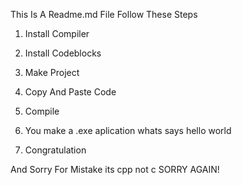 This Is A Readme.md File Follow These Steps

1.  Install Compiler

2.  Install Codeblocks

3. Make Project

4. Copy And Paste Code

5. Compile

6. You make a .exe aplication whats says hello world

7. Congratulation

And Sorry For Mistake its cpp not c SORRY AGAIN!
